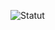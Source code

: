 ![Statut](https://github.com/HenriTeinturier/training-projet1-test/actions/workflows/main.yml/badge.svg)